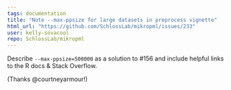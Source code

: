 ```yaml
---
tags: documentation
title: "Note --max-ppsize for large datasets in preprocess vignette"
html_url: "https://github.com/SchlossLab/mikropml/issues/233"
user: kelly-sovacool
repo: SchlossLab/mikropml
---
```


Describe `--max-ppsize=500000` as a solution to #156 and include helpful links to the R docs & Stack Overflow.

(Thanks @courtneyarmour!)